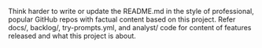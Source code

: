 Think harder to write or update the README.md in the style of professional, popular GitHub repos with factual content based on this project. Refer docs/, backlog/, try-prompts.yml, and analyst/ code for content of features released and what this project is about.